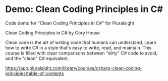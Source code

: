 # Demo: Clean Coding Principles in C#

Code demo for "Clean Coding Principles in C#" for Pluralsight

Clean Coding Principles in C#
by Cory House

Clean code is the art of writing code that humans can understand. Learn how to write C# in a style that's easy to write, read, and maintain. This course is filled with clear comparisons between "dirty" C# code to avoid, and the "clean" C# equivalent.


https://app.pluralsight.com/library/courses/csharp-clean-coding-principles/table-of-contents
